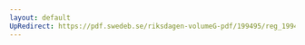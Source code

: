 ```yaml
---
layout: default
UpRedirect: https://pdf.swedeb.se/riksdagen-volumeG-pdf/199495/reg_199495/reg_199495_0200.pdf
---
```

